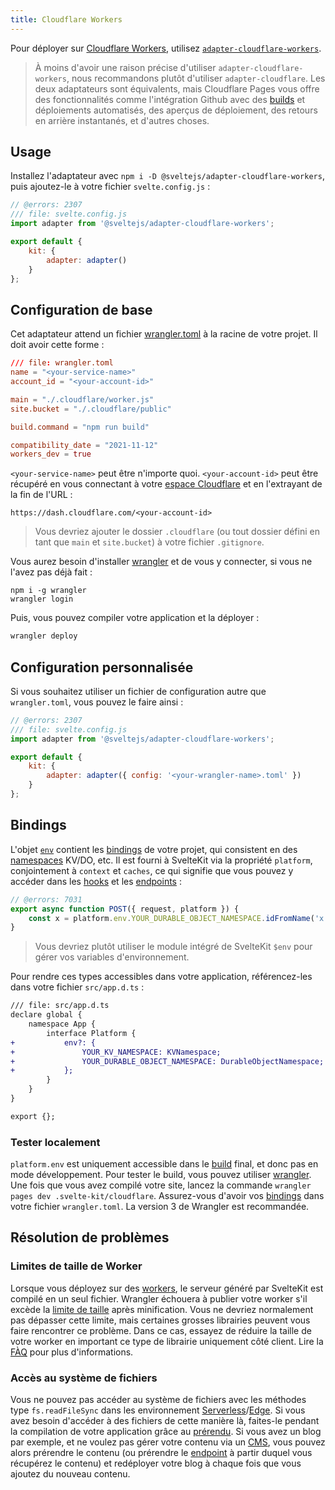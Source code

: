 ```yaml
---
title: Cloudflare Workers
---
```


Pour déployer sur [Cloudflare Workers](https://workers.cloudflare.com/), utilisez [`adapter-cloudflare-workers`](https://github.com/sveltejs/kit/tree/main/packages/adapter-cloudflare-workers).

> À moins d'avoir une raison précise d'utiliser `adapter-cloudflare-workers`, nous recommandons plutôt d'utiliser `adapter-cloudflare`. Les deux adaptateurs sont équivalents, mais Cloudflare Pages vous offre des fonctionnalités comme l'intégration Github avec des <span class="vo">[builds](PUBLIC_SVELTE_SITE_URL/docs/development#build)</span> et déploiements automatisés, des aperçus de déploiement, des retours en arrière instantanés, et d'autres choses.

## Usage

Installez l'adaptateur avec `npm i -D @sveltejs/adapter-cloudflare-workers`, puis ajoutez-le à votre fichier `svelte.config.js` :

```js
// @errors: 2307
/// file: svelte.config.js
import adapter from '@sveltejs/adapter-cloudflare-workers';

export default {
	kit: {
		adapter: adapter()
	}
};
```

## Configuration de base

Cet adaptateur attend un fichier [wrangler.toml](https://developers.cloudflare.com/workers/platform/sites/configuration) à la racine de votre projet. Il doit avoir cette forme :

```toml
/// file: wrangler.toml
name = "<your-service-name>"
account_id = "<your-account-id>"

main = "./.cloudflare/worker.js"
site.bucket = "./.cloudflare/public"

build.command = "npm run build"

compatibility_date = "2021-11-12"
workers_dev = true
```

`<your-service-name>` peut être n'importe quoi. `<your-account-id>` peut être récupéré en vous connectant à votre [espace Cloudflare](https://dash.cloudflare.com) et en l'extrayant de la fin de l'URL :

```
https://dash.cloudflare.com/<your-account-id>
```

> Vous devriez ajouter le dossier `.cloudflare` (ou tout dossier défini en tant que `main` et `site.bucket`) à votre fichier `.gitignore`.

Vous aurez besoin d'installer [wrangler](https://developers.cloudflare.com/workers/wrangler/get-started/) et de vous y connecter, si vous ne l'avez pas déjà fait :

```
npm i -g wrangler
wrangler login
```

Puis, vous pouvez compiler votre application et la déployer :

```sh
wrangler deploy
```

## Configuration personnalisée

Si vous souhaitez utiliser un fichier de configuration autre que `wrangler.toml`, vous pouvez le faire ainsi :

```js
// @errors: 2307
/// file: svelte.config.js
import adapter from '@sveltejs/adapter-cloudflare-workers';

export default {
	kit: {
		adapter: adapter({ config: '<your-wrangler-name>.toml' })
	}
};
```

## Bindings


L'objet [`env`](https://developers.cloudflare.com/workers/runtime-apis/fetch-event#parameters) contient les [bindings](https://developers.cloudflare.com/workers/platform/environment-variables/) de votre projet, qui consistent en des <span class="vo">[namespaces](PUBLIC_SVELTE_SITE_URL/docs/development#namespace)</span> KV/DO, etc. Il est fourni à SvelteKit via la propriété `platform`, conjointement à `context` et `caches`, ce qui signifie que vous pouvez y accéder dans les <span class="vo">[hooks](PUBLIC_SVELTE_SITE_URL/docs/sveltejs#hook)</span> et les <span class="vo">[endpoints](PUBLIC_SVELTE_SITE_URL/docs/web#endpoint)</span> :

```js
// @errors: 7031
export async function POST({ request, platform }) {
	const x = platform.env.YOUR_DURABLE_OBJECT_NAMESPACE.idFromName('x');
}
```

> Vous devriez plutôt utiliser le module intégré de SvelteKit `$env` pour gérer vos variables d'environnement.

Pour rendre ces types accessibles dans votre application, référencez-les dans votre fichier `src/app.d.ts` :

```diff
/// file: src/app.d.ts
declare global {
	namespace App {
		interface Platform {
+			env?: {
+				YOUR_KV_NAMESPACE: KVNamespace;
+				YOUR_DURABLE_OBJECT_NAMESPACE: DurableObjectNamespace;
+			};
		}
	}
}

export {};
```

### Tester localement

`platform.env` est uniquement accessible dans le <span class="vo">[build](PUBLIC_SVELTE_SITE_URL/docs/development#build)</span> final, et donc pas en mode développement. Pour tester le build, vous pouvez utiliser [wrangler](https://developers.cloudflare.com/workers/cli-wrangler). Une fois que vous avez compilé votre site, lancez la commande `wrangler pages dev .svelte-kit/cloudflare`. Assurez-vous d'avoir vos [bindings](https://developers.cloudflare.com/workers/wrangler/configuration/#bindings) dans votre fichier `wrangler.toml`. La version 3 de Wrangler est recommandée.

## Résolution de problèmes

### Limites de taille de Worker

Lorsque vous déployez sur des <span class="vo">[workers](PUBLIC_SVELTE_SITE_URL/docs/development#worker)</span>, le serveur généré par SvelteKit est compilé en un seul fichier. Wrangler échouera à publier votre worker s'il excède la [limite de taille](https://developers.cloudflare.com/workers/platform/limits/#worker-size) après minification. Vous ne devriez normalement pas dépasser cette limite, mais certaines grosses librairies peuvent vous faire rencontrer ce problème. Dans ce cas, essayez de réduire la taille de votre worker en important ce type de librairie uniquement côté client. Lire la [FÀQ](./faq#comment-utiliser-x-avec-sveltekit-comment-utiliser-une-librairie-r-serv-e-au-client-qui-d-pend-de-document-ou-de-window) pour plus d'informations.

### Accès au système de fichiers

Vous ne pouvez pas accéder au système de fichiers avec les méthodes type `fs.readFileSync` dans les environnement <span class="vo">[Serverless](PUBLIC_SVELTE_SITE_URL/docs/web#serverless)</span>/<span class="vo">[Edge](PUBLIC_SVELTE_SITE_URL/docs/web#edge)</span>. Si vous avez besoin d'accéder à des fichiers de cette manière là, faites-le pendant la compilation de votre application grâce au [prérendu](page-options#prerender). Si vous avez un blog par exemple, et ne voulez pas gérer votre contenu via un <span class="vo">[CMS](PUBLIC_SVELTE_SITE_URL/docs/web#cms)</span>, vous pouvez alors prérendre le contenu (ou prérendre le <span class="vo">[endpoint](PUBLIC_SVELTE_SITE_URL/docs/web#endpoint)</span> à partir duquel vous récupérez le contenu) et redéployer votre blog à chaque fois que vous ajoutez du nouveau contenu.

